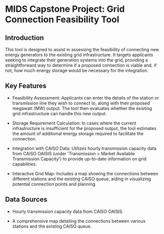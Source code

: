 # MIDS Capstone Project: Grid Connection Feasibility Tool

## Introduction

This tool is designed to assist in assessing the feasibility of connecting new energy generators to the existing grid infrastructure. It targets applicants seeking to integrate their generation systems into the grid, providing a straightforward way to determine if a proposed connection is viable and, if not, how much energy storage would be necessary for the integration.

## Key Features

- Feasibility Assessment: Applicants can enter the details of the station or transmission line they wish to connect to, along with their proposed megawatt (MW) output. The tool then evaluates whether the existing grid infrastructure can handle this new output.

- Storage Requirement Calculation: In cases where the current infrastructure is insufficient for the proposed output, the tool estimates the amount of additional energy storage required to facilitate the connection.

- Integration with CAISO Data: Utilizes hourly transmission capacity data from CAISO OAISIS (under 'Transmission > Market Available Transmission Capacity') to provide up-to-date information on grid capabilities.

- Interactive Grid Map: Includes a map showing the connections between different stations and the existing CAISO queue, aiding in visualizing potential connection points and planning.

## Data Sources

- Hourly transmission capacity data from CAISO OAISIS.

- A comprehensive map detailing the connections between various stations and the existing CAISO queue.
